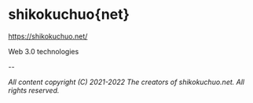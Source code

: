 # shikokuchuo{net}

https://shikokuchuo.net/

Web 3.0 technologies

--

*All content copyright (C) 2021-2022 The creators of shikokuchuo.net. All rights reserved.*
